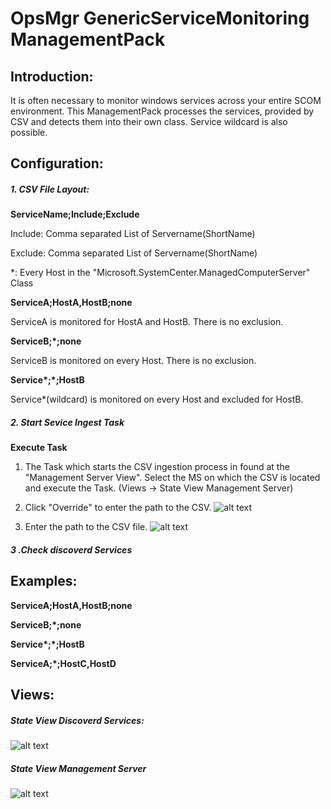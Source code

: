 # OpsMgr GenericServiceMonitoring ManagementPack

## Introduction:
It is often necessary to monitor windows services across your entire SCOM environment. This ManagementPack processes the services, provided by CSV and detects them into their own class. Service wildcard is also possible.

## Configuration:
##### 1. CSV File Layout:

__ServiceName;Include;Exclude__

Include: Comma separated List of Servername(ShortName)

Exclude: Comma separated List of Servername(ShortName)

*: Every Host in the "Microsoft.SystemCenter.ManagedComputerServer" Class

__ServiceA;HostA,HostB;none__

ServiceA is monitored for HostA and HostB. There is no exclusion.

__ServiceB;*;none__

ServiceB is monitored on every Host. There is no exclusion.

__Service*;*;HostB__

Service*(wildcard) is monitored on every Host and excluded for HostB.


##### 2. Start Sevice Ingest Task

__Execute Task__

  1. The Task which starts the CSV ingestion process in found at the "Management Server View". Select the MS on which the CSV is located      and execute the Task. (Views -> State View Management Server)
  2. Click "Override" to enter the path to the CSV.
  ![alt text](https://github.com/spa5603/OpsMgr.GenericServiceMonitoring/blob/master/Graphics/RunTask.jpg)
  
  3. Enter the path to the CSV file.
  ![alt text](https://github.com/spa5603/OpsMgr.GenericServiceMonitoring/blob/master/Graphics/OverrideParameter.jpg)


##### 3 .Check discoverd Services

## Examples:

__ServiceA;HostA,HostB;none__

__ServiceB;*;none__

__Service*;*;HostB__

__ServiceA;*;HostC,HostD__


## Views:

##### State View Discoverd Services:
![alt text](https://github.com/spa5603/OpsMgr.GenericServiceMonitoring/blob/master/Graphics/StateView%20-%20Discovered%20Services.jpg)

##### State View Management Server
![alt text](https://github.com/spa5603/OpsMgr.GenericServiceMonitoring/blob/master/Graphics/StateView%20-%20Management%20Server.jpg)
